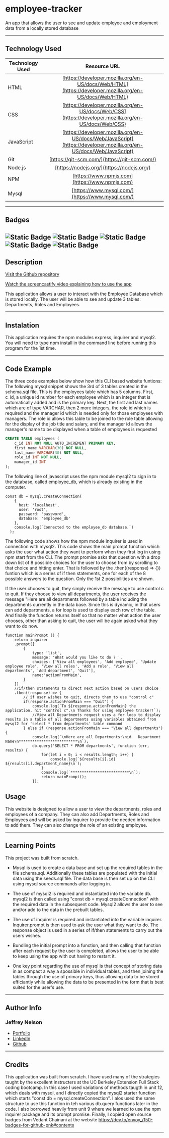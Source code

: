 # employee-tracker
An app that allows the user to see and update employee and employment data from a locally stored database

---

## Technology Used 

| Technology Used         | Resource URL           | 
| ------------- |:-------------:| 
| HTML    | [https://developer.mozilla.org/en-US/docs/Web/HTML](https://developer.mozilla.org/en-US/docs/Web/HTML) | 
| CSS     | [https://developer.mozilla.org/en-US/docs/Web/CSS](https://developer.mozilla.org/en-US/docs/Web/CSS)      |
| JavaScript     | [https://developer.mozilla.org/en-US/docs/Web/JavaScript](https://developer.mozilla.org/en-US/docs/Web/JavaScript)      |   
| Git | [https://git-scm.com/](https://git-scm.com/)     |    
| Node.js | [https://nodejs.org/](https://nodejs.org/)     |
| NPM | [https://www.npmjs.com](https://www.npmjs.com)   |
| Mysql | [https://www.mysql.com/](https://www.mysql.com/)   |

---

## Badges
![Static Badge](https://img.shields.io/badge/HTML5-E34F26?style=for-the-badge&logo=html5&logoColor=white)
![Static Badge](https://img.shields.io/badge/CSS3-1572B6?style=for-the-badge&logo=css3&logoColor=white)
![Static Badge](https://img.shields.io/badge/JavaScript-323330?style=for-the-badge&logo=javascript&logoColor=F7DF1E)
![Static Badge](https://img.shields.io/badge/License-MIT_License-blue)
![Static Badge](https://img.shields.io/badge/MySQL-00000F?style=for-the-badge&logo=mysql&logoColor=white)
---

## Description

[Visit the Github repository](https://github.com/Jeffreydne/employee-tracker)

[Watch the screencastify video explaining how to use the app](https://watch.screencastify.com/v/GwRm5OkBUB7XagYLUSTb)

This application allows a user to interact with the Employee Database which is stored locally. The user will be able to see and update 3 tables: Departments, Roles and Employees. 

---

## Instalation

This application requires the npm modules express, inquirer and mysql2. You will need to type npm install in the command line before running this program for the 1st time. 


---

## Code Example

The three code examples below show how this CLI based website funtions:
The following mysql snippet shows the 3rd of 3 tables created in the schema.sql file. This is the employees table which has 5 columns. First, c_id, a unique id number for each employee which is an integer that is automatically added and is the primary key. Next, the first and last names which are of type VARCHAR, then 2 more integers, the role id which is required and the manager id which is needed only for those employees with managers. The role id allows this table to be joined to the role table allowing for the display of the job title and salary, and the manager id allows the manager's name to be displayed when a table of employees is requested 

```SQL
CREATE TABLE employees (
    c_id INT NOT NULL AUTO_INCREMENT PRIMARY KEY,
    first_name VARCHAR(30) NOT NULL,
    last_name VARCHAR(30) NOT NULL,
    role_id INT NOT NULL,
    manager_id INT
);
```
The following line of javascript uses the npm module mysql2 to sign in to the database, called employee_db, which is already existing in the computer.  
```JS
const db = mysql.createConnection(
    {
      host: 'localhost',
      user: 'root',
      password: 'password',
      database: 'employee_db'
    },
    console.log(`Connected to the employee_db database.`)
  );

```
The following code shows how the npm module inquirer is used in connection with mysql2. This code shows the main prompt function which asks the user what action they want to perform when they first log in using npm start from the CLI. The prompt promise asks that question with a drop down list of 8 possible choices for the user to choose from by scrolling to that choice and hitting enter. That is followed by the .then((response) => {}) funtion which is a series of if then statements, one for each of the 8 possible answers to the question. Only the 1st 2 possibilities are shown. 

If the user chooses to quit, they simply receive the message to use control c to quit. If they choose to view all departments, the user receives the message "Here are all departments followed by a table including the departments currently in the data base. Since this is dynamic, in that users can add departments, a for loop is used to display each row of the table. And finally the function returns itself so that no matter what action the user chooses, other than asking to quit, the user will be again asked what they want to do now. 

```JS
function mainPrompt () {
    return inquirer
    .prompt([
        {
            type: 'list',
            message: 'What would you like to do ? ',
            choices: ['View all employees', 'Add employee', 'Update employee role', 'View all roles', 'Add a role', 'View all departments', 'Add department', 'Quit'],
            name:'actionFromMain',
        }
    ])
    //if/then statements to direct next action based on users choice
    .then((response) => {
        // if user wishes to quit, directs them to use "control c"
        if(response.actionFromMain === "Quit") {
            console.log(`To ${response.actionFromMain} the application, hit "control c".\n Thanks for using employee tracker!`);
            //View all Departments request uses a for loop to display results in a table of all departments using variables obtained from mysql2 for 'select * from departments' table command
        } else if (response.actionFromMain === "View all departments") {
            console.log(`\nHere are all Departments:\nid   Department Name\n**************************\n`);
            db.query('SELECT * FROM departments', function (err, results) {
                for(let i = 0; i < results.length; i++) {
                    console.log(`${results[i].id}   ${results[i].department_name}\n`);
                }
                console.log(`**************************\n`);
                return mainPrompt();
            });

```



## Usage

This website is designed to allow a user to view the departments, roles and employees of a company. They can also add Departments, Roles and Employees and will be asked by Inquirer to provide the needed information to add them. They can also change the role of an existing employee. 



---

## Learning Points

This project was built from scratch. 

* Mysql is used to create a data base and set up the required tables in the file schema.sql. Additionally these tables are populated with the initial data using the seeds.sql file. The data base is then set up on the CLI using mysql source commands after logging in.  

* The use of mysql2 is required and instantiated into the variable db. mysql2 is then called using "const db = mysql.createConnection" with the required data in the subsequent code. Mysql2 allows the user to see and/or add to the data in the prebuilt tables. 

* The use of inquirer is required and instantiated into the variable inquirer. Inquirer.prompt is then used to ask the user what they want to do. The response object is used in a series of if/then statements to carry out the users wishes. 

* Bundling the initial prompt into a function, and then calling that function after each request by the user is completed, allows the user to be able to keep using the app with out having to restart it. 

*  One key point regarding the use of mysql is that concept of storing data in as compact a way a spossible in individual tables, and then joining the tables through the use of primary keys, thus allowing data to be stored efficiantly while allowing the data to be presented in the form that is best suited for the user's use. 
   
---

## Author Info

### Jeffrey Nelson


* [Portfolio](https://jeffreydne.github.io/Jeff-Nelson-Portfolio/)
* [LinkedIn](https://www.linkedin.com/in/jeffrey-nelson13/)
* [Github](https://github.com/Jeffreydne)

---
## Credits

  This application was built from scratch. I have used many of the strategies taught by the excellent instructers at the UC Berkeley Extension Full Stack coding bootcamp. In this case I used variations of methods taugth in unit 12, which deals with mysql, and I directly copied the mysql2 starter function which starts "const db = mysql.createConnection". I alos used the same structure to use this function in teh various db.query functions later in the code. I also borrowed heavily from unit 9 where we learned to use the npm inquirer package and its prompt promise. Finally, I copied open source badges from Vedant Chainani at the website https://dev.to/envoy_/150-badges-for-github-pnk#contents 
 
---